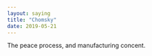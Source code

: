 ```yaml
---
layout: saying
title: "Chomsky"
date: 2019-05-21
---
```


The peace process, and manufacturing concent.
